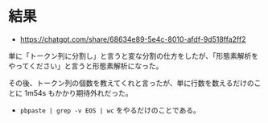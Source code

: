 # 結果
- <https://chatgpt.com/share/68634e89-5e4c-8010-afdf-9d518ffa2ff2>

単に「トークン列に分割し」と言うと変な分割の仕方をしたが、「形態素解析をやってください」と言うと形態素解析になった。

その後、トークン列の個数を教えてくれと言ったが、単に行数を数えるだけのことに 1m54s もかかり期待外れだった。
- `pbpaste | grep -v EOS | wc` をやるだけのことである。
